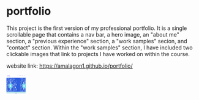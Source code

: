 # portfolio

This project is the first version of my professional portfolio. It is a single scrollable page that contains a nav bar, a hero image, an "about me" section, a "previous experience" section, a "work samples" secion, and "contact" section. Within the "work samples" section, I have included two clickable images that link to projects I have worked on within the course. 

website link: <https://amalagon1.github.io/portfolio/>

<img src="assets/images/portfolio.jpeg" width="50" height="50">